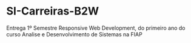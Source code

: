 # SI-Carreiras-B2W
Entrega 1º Semestre Responsive Web Development, do primeiro ano do curso Analise e Desenvolvimento de Sistemas na FIAP
